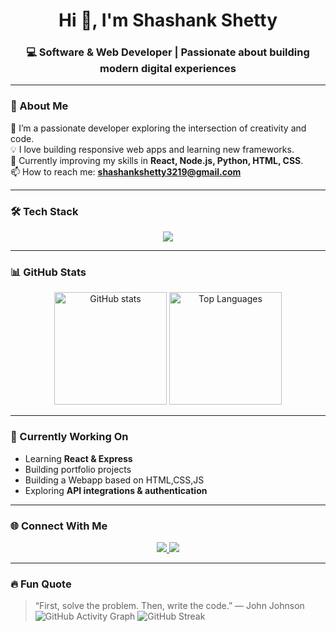 <h1 align="center">Hi 👋, I'm Shashank Shetty</h1>
<h3 align="center">💻 Software & Web Developer | Passionate about building modern digital experiences</h3>

---

### 🌟 About Me  
🚀 I’m a passionate developer exploring the intersection of creativity and code.  
💡 I love building responsive web apps and learning new frameworks.  
🎯 Currently improving my skills in **React, Node.js, Python, HTML, CSS**.  
📫 How to reach me: **shashankshetty3219@gmail.com**

---

### 🛠️ Tech Stack  
<p align="center">
  <img src="https://skillicons.dev/icons?i=html,css,js,react,nodejs,express,python,mongodb,mysql,git,github,vscode" />
</p>

---

### 📊 GitHub Stats  
<p align="center">
  <img src="https://github-readme-stats.vercel.app/api?username=shaz-06&show_icons=true&theme=radical" alt="GitHub stats" height="180em"/>
  <img src="https://github-readme-stats.vercel.app/api/top-langs/?username=shaz-06&layout=compact&theme=radical" alt="Top Languages" height="180em"/>
</p>

---

### 🧠 Currently Working On
- Learning **React & Express**
- Building portfolio projects
- Building a Webapp based on HTML,CSS,JS
- Exploring **API integrations & authentication**

---

### 🌐 Connect With Me  
<p align="center">
  <a href="https://linkedin.com/in/shashank-shetty-070447336" target="_blank">
    <img src="https://img.shields.io/badge/LinkedIn-0A66C2?style=for-the-badge&logo=linkedin&logoColor=white"/>
  </a>
  <a href="mailto:shashankshetty3219@gmail.com">
    <img src="https://img.shields.io/badge/Email-D14836?style=for-the-badge&logo=gmail&logoColor=white"/>
  </a>
</p>

---

### 🔥 Fun Quote
> “First, solve the problem. Then, write the code.” — John Johnson
![GitHub Activity Graph](https://github-readme-activity-graph.vercel.app/graph?username=shaz-06&theme=react-dark)
![GitHub Streak](https://github-readme-streak-stats.herokuapp.com/?user=shaz-06&theme=radical)
